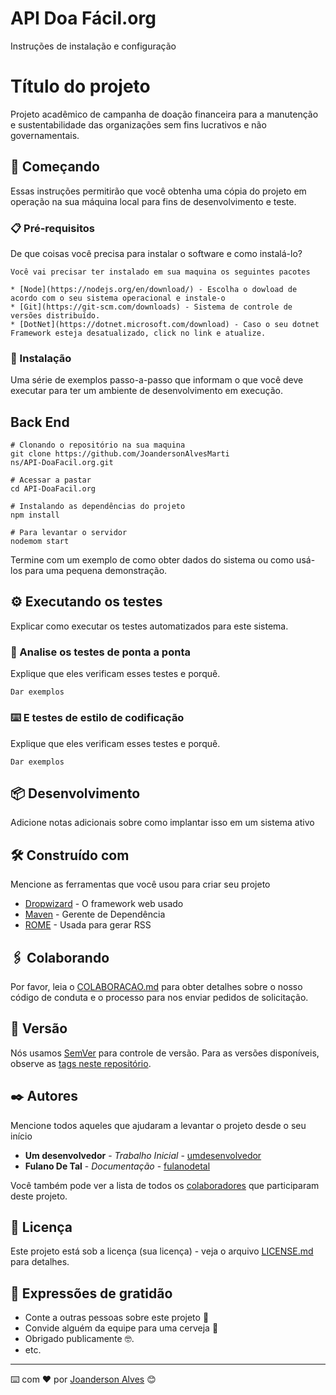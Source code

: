 # API Doa Fácil.org
Instruções de instalação e configuração 

# Título do projeto

Projeto acadêmico de campanha de doação financeira para a manutenção e sustentabilidade das organizações sem fins lucrativos e não governamentais.

## 🚀 Começando

Essas instruções permitirão que você obtenha uma cópia do projeto em operação na sua máquina local para fins de desenvolvimento e teste.

### 📋 Pré-requisitos

De que coisas você precisa para instalar o software e como instalá-lo?

```
Você vai precisar ter instalado em sua maquina os seguintes pacotes

* [Node](https://nodejs.org/en/download/) - Escolha o dowload de acordo com o seu sistema operacional e instale-o
* [Git](https://git-scm.com/downloads) - Sistema de controle de versões distribuído.
* [DotNet](https://dotnet.microsoft.com/download) - Caso o seu dotnet Framework esteja desatualizado, click no link e atualize.
```

### 🔧 Instalação

Uma série de exemplos passo-a-passo que informam o que você deve executar para ter um ambiente de desenvolvimento em execução.

## Back End

```
# Clonando o repositório na sua maquina
git clone https://github.com/JoandersonAlvesMarti
ns/API-DoaFacil.org.git

# Acessar a pastar
cd API-DoaFacil.org

# Instalando as dependências do projeto
npm install

# Para levantar o servidor
nodemom start
```

Termine com um exemplo de como obter dados do sistema ou como usá-los para uma pequena demonstração.

## ⚙️ Executando os testes

Explicar como executar os testes automatizados para este sistema.

### 🔩 Analise os testes de ponta a ponta

Explique que eles verificam esses testes e porquê.

```
Dar exemplos
```

### ⌨️ E testes de estilo de codificação

Explique que eles verificam esses testes e porquê.

```
Dar exemplos
```

## 📦 Desenvolvimento

Adicione notas adicionais sobre como implantar isso em um sistema ativo

## 🛠️ Construído com

Mencione as ferramentas que você usou para criar seu projeto

* [Dropwizard](http://www.dropwizard.io/1.0.2/docs/) - O framework web usado
* [Maven](https://maven.apache.org/) - Gerente de Dependência
* [ROME](https://rometools.github.io/rome/) - Usada para gerar RSS

## 🖇️ Colaborando

Por favor, leia o [COLABORACAO.md](https://gist.github.com/usuario/linkParaInfoSobreContribuicoes) para obter detalhes sobre o nosso código de conduta e o processo para nos enviar pedidos de solicitação.

## 📌 Versão

Nós usamos [SemVer](http://semver.org/) para controle de versão. Para as versões disponíveis, observe as [tags neste repositório](https://github.com/suas/tags/do/projeto). 

## ✒️ Autores

Mencione todos aqueles que ajudaram a levantar o projeto desde o seu início

* **Um desenvolvedor** - *Trabalho Inicial* - [umdesenvolvedor](https://github.com/linkParaPerfil)
* **Fulano De Tal** - *Documentação* - [fulanodetal](https://github.com/linkParaPerfil)

Você também pode ver a lista de todos os [colaboradores](https://github.com/usuario/projeto/colaboradores) que participaram deste projeto.

## 📄 Licença

Este projeto está sob a licença (sua licença) - veja o arquivo [LICENSE.md](https://github.com/usuario/projeto/licenca) para detalhes.

## 🎁 Expressões de gratidão

* Conte a outras pessoas sobre este projeto 📢
* Convide alguém da equipe para uma cerveja 🍺 
* Obrigado publicamente 🤓.
* etc.


---
⌨️ com ❤️ por [Joanderson Alves](https://gist.github.com/JoandersonAlvesMartins) 😊